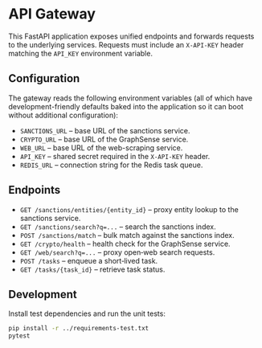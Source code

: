 # API Gateway

This FastAPI application exposes unified endpoints and forwards requests to the
underlying services. Requests must include an `X-API-KEY` header matching the
`API_KEY` environment variable.

## Configuration

The gateway reads the following environment variables (all of which have
development-friendly defaults baked into the application so it can boot without
additional configuration):

- `SANCTIONS_URL` – base URL of the sanctions service.
- `CRYPTO_URL` – base URL of the GraphSense service.
- `WEB_URL` – base URL of the web-scraping service.
- `API_KEY` – shared secret required in the `X-API-KEY` header.
- `REDIS_URL` – connection string for the Redis task queue.

## Endpoints

- `GET /sanctions/entities/{entity_id}` – proxy entity lookup to the sanctions service.
- `GET /sanctions/search?q=...` – search the sanctions index.
- `POST /sanctions/match` – bulk match against the sanctions index.
- `GET /crypto/health` – health check for the GraphSense service.
- `GET /web/search?q=...` – proxy open‑web search requests.
- `POST /tasks` – enqueue a short‑lived task.
- `GET /tasks/{task_id}` – retrieve task status.

## Development

Install test dependencies and run the unit tests:

```sh
pip install -r ../requirements-test.txt
pytest
```
